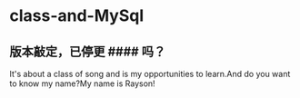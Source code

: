 # class-and-MySql
## 版本敲定，已停更 #### 吗？
It's about a class of song and is my opportunities to learn.And do you want to know my name?My name is Rayson!
